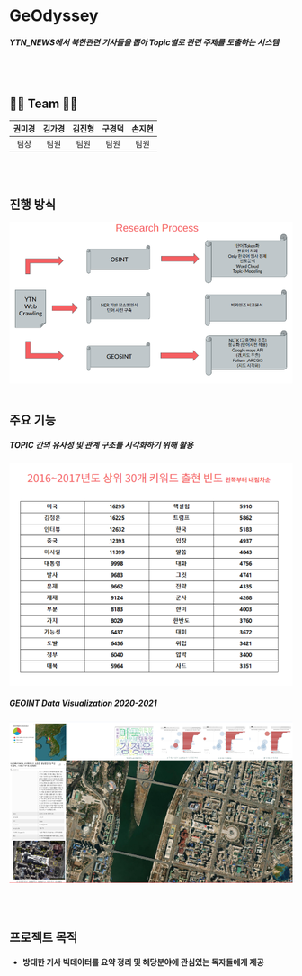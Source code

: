 # GeOdyssey
##### YTN_NEWS에서 북한관련 기사들을 뽑아 Topic별로 관련 주제를 도출하는 시스템

<br>
<br>

## 👨‍💻 Team 👨‍💻
|권미경|김가경|김진형|구경덕|손지현|
|:---:|:---:|:---:|:---:|:---:|
|팀장|팀원|팀원|팀원|팀원|

<br>
<br>

## 진행 방식
![image](https://github.com/Kyungdeok-Koo/first-repository/blob/main/Aiffel_DataScientist_3rd/%EC%8A%A4%ED%81%AC%EB%A6%B0%EC%83%B7%202025-03-21%2015-20-36.png)
<br>
<br>

## 주요 기능
##### TOPIC 간의 유사성 및 관계 구조를 시각화하기 위해 활용
![image](https://github.com/Kyungdeok-Koo/first-repository/blob/main/Aiffel_DataScientist_3rd/%EC%8A%A4%ED%81%AC%EB%A6%B0%EC%83%B7%202025-03-21%2015-35-17.png)
<br>
##### GEOINT Data Visualization 2020-2021
![image](https://github.com/Kyungdeok-Koo/first-repository/blob/main/Aiffel_DataScientist_3rd/%EC%8A%A4%ED%81%AC%EB%A6%B0%EC%83%B7%202025-03-21%2015-35-47.png)

<br>
<br>

## 프로젝트 목적
- #### 방대한 기사 빅데이터를 요약 정리 및 해당분야에 관심있는 독자들에게 제공
  

<br>
